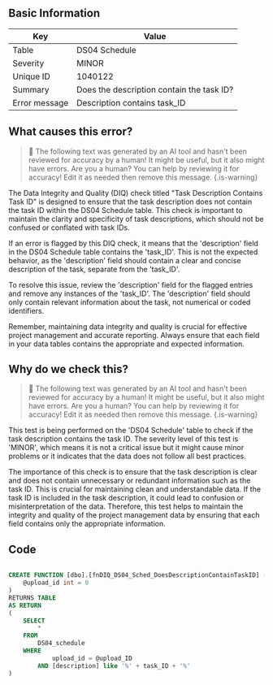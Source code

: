 ## Basic Information
| Key         | Value          |
|-------------|----------------|
| Table       | DS04 Schedule |
| Severity    | MINOR |
| Unique ID   | 1040122   |
| Summary     | Does the description contain the task ID? |
| Error message | Description contains task_ID |

## What causes this error?

> :robot: The following text was generated by an AI tool and hasn't been reviewed for accuracy by a human! It might be useful, but it also might have errors. Are you a human? You can help by reviewing it for accuracy! Edit it as needed then remove this message.
{.is-warning}

The Data Integrity and Quality (DIQ) check titled "Task Description Contains Task ID" is designed to ensure that the task description does not contain the task ID within the DS04 Schedule table. This check is important to maintain the clarity and specificity of task descriptions, which should not be confused or conflated with task IDs.

If an error is flagged by this DIQ check, it means that the 'description' field in the DS04 Schedule table contains the 'task_ID'. This is not the expected behavior, as the 'description' field should contain a clear and concise description of the task, separate from the 'task_ID'. 

To resolve this issue, review the 'description' field for the flagged entries and remove any instances of the 'task_ID'. The 'description' field should only contain relevant information about the task, not numerical or coded identifiers. 

Remember, maintaining data integrity and quality is crucial for effective project management and accurate reporting. Always ensure that each field in your data tables contains the appropriate and expected information.
## Why do we check this?

> :robot: The following text was generated by an AI tool and hasn't been reviewed for accuracy by a human! It might be useful, but it also might have errors. Are you a human? You can help by reviewing it for accuracy! Edit it as needed then remove this message.
{.is-warning}

This test is being performed on the 'DS04 Schedule' table to check if the task description contains the task ID. The severity level of this test is 'MINOR', which means it is not a critical issue but it might cause minor problems or it indicates that the data does not follow all best practices.

The importance of this check is to ensure that the task description is clear and does not contain unnecessary or redundant information such as the task ID. This is crucial for maintaining clean and understandable data. If the task ID is included in the task description, it could lead to confusion or misinterpretation of the data. Therefore, this test helps to maintain the integrity and quality of the project management data by ensuring that each field contains only the appropriate information.
## Code

```sql

CREATE FUNCTION [dbo].[fnDIQ_DS04_Sched_DoesDescriptionContainTaskID] (
	@upload_id int = 0
)
RETURNS TABLE
AS RETURN
(
	SELECT
		*
	FROM
		DS04_schedule
	WHERE
			upload_id = @upload_ID
		AND [description] like '%' + task_ID + '%'
)
```
